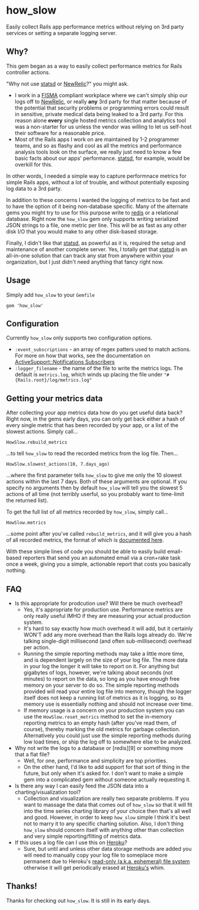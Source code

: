 # how_slow

Easily collect Rails app performance metrics without relying on 3rd party
services or setting a separate logging server.

## Why?

This gem began as a way to easily collect performance metrics for Rails
controller actions.

"Why not use [statsd][2] or [NewRelic][4]?" you might ask.

* I work in a [FISMA][1]
  compliant workplace where we can't simply ship our logs off to [NewRelic][4], or
  really **any** 3rd party for that matter because of the potential that
  security problems or programming errors could result in sensitive, private
  medical data being leaked to a 3rd party. For this reason alone **every**
  single hosted metrics collection and analytics tool was a non-starter for us
  unless the vendor was willing to let us self-host their software for a
  reasonable price.
* Most of the Rails apps I work on are maintained by 1-2 programmer teams, and
  so as flashy and cool as all the metrics and performance analysis tools look
  on the surface, we really just need to know a few basic facts about our apps'
  performance. [statsd][2], for example, would
  be overkill for this.

In other words, I needed a simple way to capture performnace metrics for simple
Rails apps, without a lot of trouble, and without potentially exposing log data
to a 3rd party.

In addition to these concerns I wanted the logging of metrics to be fast and to
have the option of it being non-database specific. Many of the alternate gems
you might try to use for this purpose write to [redis][8] or a relational database.
Right now the `how_slow` gem only supports writing serialized JSON strings to a
file, one metric per line. This will be as fast as any other disk I/O that you
would make to any other disk-based storage.

Finally, I didn't like that [statsd][2], as powerful as it is, required the setup
and maintenance of another complete server. Yes, I totally get that [statsd][2] is
an all-in-one solution that can track any stat from anywhere within your
organization, but I just didn't need anything that fancy right now.

## Usage

Simply add `how_slow` to your `Gemfile`

    gem 'how_slow'

## Configuration

Currently `how_slow` only supports two configuration options.

* `:event_subscriptions` - an array of regex patters used to match actions. For
  more on how that works, see the documentation on
  [ActiveSupport::Notifications Subscribers][3]
* `:logger_filename` - the name of the file to write the metrics logs. The
  default is `metrics.log`, which winds up placing the file under
  `"#{Rails.root}/log/metrics.log"`

## Getting your metrics data

After collecting your app metrics data how do you get useful data back? Right
now, in the gems early days, you can only get back either a hash of every single
metric that has been recorded by your app, or a list of the slowest actions.
Simply call...

    HowSlow.rebuild_metrics

...to tell `how_slow` to read the recorded metrics from the log file. Then...

    HowSlow.slowest_actions(10, 7.days_ago)

...where the first parameter tells `how_slow` to give me only the 10 slowest
actions within the last 7 days. Both of these arguments are optional. If you
specify no arguments then by default `how_slow` will tell you the slowest 5
actions of all time (not terribly userful, so you probably want to time-limit
the returned list).

To get the full list of all metrics recorded by `how_slow`, simply call...

    HowSlow.metrics

...some point after you've called `rebuild_metrics`, and it will give you a hash
of all recorded metrics, the format of which is [documented here][5].

With these simple lines of code you should be able to easily build email-based
reporters that send you an automated email via a cron+rake task once a week,
giving you a simple, actionable report that costs you basically nothing.

## FAQ

* Is this appropriate for prodcution use? Will there be much overhead?
  * Yes, it's appropriate for production use. Performance metrics are only
    really useful IMHO if they are measuring your actual production system.
  * It's hard to say exactly how much overhead it will add, but it certainly
    WON'T add any more overhead than the Rails logs already do. We're talking
    single-digit millisecond (and often sub-millisecond) overhead per action.
  * Running the simple reporting methods may take a little more time, and is
    dependent largely on the size of your log file. The more data in your log
    the longer it will take to report on it. For anything but gigabytes of logs,
    however, we're talking about seconds (not minutes) to report on the data,
    so long as you have enough free memory on your server to do so. The simple
    reporting methods provided will read your entire log file into memory,
    though the logger itself does not keep a running list of metrics as it is
    logging, so its memory use is essentially nothing and should not increase
    over time.
  * If memory usage is a concern on your production system you can use the
    `HowSlow.reset_metrics` method to set the in-memory reporting metrics to
    an empty hash (after you've read them, of course), thereby marking the old
    metrics for garbage collection. Alternatively you could just use the simple
    reporting methods during low load times, or ship the log off to somewhere
    else to be analyzed.
* Why not write the logs to a database or [redis][9] or something more that a
  flat file?
  * Well, for one, performance and simplicity are top priorities.
  * On the other hand, I'd like to add support for that sort of thing in the
    future, but only when it's asked for. I don't want to make a simple gem into
    a complicated gem without someone actually requesting it.
* Is there any way I can easily feed the JSON data into a charting/visualization
  tool?
  * Collection and visualization are really two separate problems. If you want
    to massage the data that comes out of `how_slow` so that it will fit into
    the time series charting library of your choice then that's all well and
    good. However, in order to keep `how_slow` simple I think it's best not to
    marry it to any specific charting solution. Also, I don't thing `how_slow`
    should concern itself with anything other than collection and very simple
    reporting/filting of metrics data.
* If this uses a log file can I use this on [Heroku][6]?
  * Sure, but until and unless other data storage methods are added you will
    need to manually copy your log file to someplace more permanent due to
    Heroku's [read-only (a.k.a. ephemeral) file system][7] otherwise it will get
    periodically erased at [Heroku's][6] whim.
## Thanks!

Thanks for checking out `how_slow`. It is still in its early days.

[1]: http://en.wikipedia.org/wiki/Federal_Information_Security_Management_Act_of_2002
[2]: https://github.com/etsy/statsd/
[3]: http://api.rubyonrails.org/classes/ActiveSupport/Notifications.html#label-Subscribers
[4]: http://newrelic.com/
[5]: https://github.com/normalocity/how_slow/blob/master/lib/how_slow/reporter.rb
[6]: https://www.heroku.com/
[7]: https://devcenter.heroku.com/articles/read-only-filesystem
[8]: http://redis.io/
